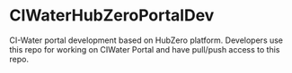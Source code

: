 CIWaterHubZeroPortalDev
====================

CI-Water portal development based on HubZero platform. Developers use this repo for working on CIWater Portal and have pull/push access to this repo. 